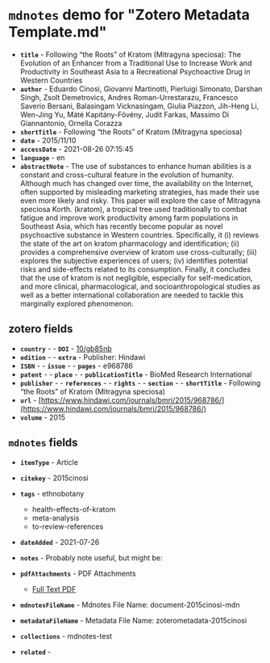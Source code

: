 # `mdnotes` demo for "Zotero Metadata Template.md"

- **`title`** - Following “the Roots” of Kratom (Mitragyna speciosa): The Evolution of an Enhancer from a Traditional Use to Increase Work and Productivity in Southeast Asia to a Recreational Psychoactive Drug in Western Countries
- **`author`** - Eduardo Cinosi, Giovanni Martinotti, Pierluigi Simonato, Darshan Singh, Zsolt Demetrovics, Andres Roman-Urrestarazu, Francesco Saverio Bersani, Balasingam Vicknasingam, Giulia Piazzon, Jih-Heng Li, Wen-Jing Yu, Máté Kapitány-Fövény, Judit Farkas, Massimo Di Giannantonio, Ornella Corazza
- **`shortTitle`** - Following “the Roots” of Kratom (Mitragyna speciosa)
- **`date`** - 2015/11/10
- **`accessDate`** - 2021-08-26 07:15:45
- **`language`** - en
- **`abstractNote`** - The use of substances to enhance human abilities is a constant and cross-cultural feature in the evolution of humanity. Although much has changed over time, the availability on the Internet, often supported by misleading marketing strategies, has made their use even more likely and risky. This paper will explore the case of Mitragyna speciosa Korth. (kratom), a tropical tree used traditionally to combat fatigue and improve work productivity among farm populations in Southeast Asia, which has recently become popular as novel psychoactive substance in Western countries. Specifically, it (i) reviews the state of the art on kratom pharmacology and identification; (ii) provides a comprehensive overview of kratom use cross-culturally; (iii) explores the subjective experiences of users; (iv) identifies potential risks and side-effects related to its consumption. Finally, it concludes that the use of kratom is not negligible, especially for self-medication, and more clinical, pharmacological, and socioanthropological studies as well as a better international collaboration are needed to tackle this marginally explored phenomenon.

## zotero fields

- **`country`** - - **`DOI`** - [10/gb85nb](https://doi.org/10/gb85nb)
- **`edition`** - - **`extra`** - Publisher: Hindawi
- **`ISBN`** - - **`issue`** - - **`pages`** - e968786
- **`patent`** - - **`place`** - - **`publicationTitle`** - BioMed Research International
- **`publisher`** - - **`references`** - - **`rights`** - - **`section`** - - **`shortTitle`** - Following “the Roots” of Kratom (Mitragyna speciosa)
- **`url`** - [https://www.hindawi.com/journals/bmri/2015/968786/](https://www.hindawi.com/journals/bmri/2015/968786/)
- **`volume`** - 2015


## `mdnotes`  fields

- **`itemType`** - Article
- **`citekey`** - 2015cinosi
- **`tags`** - ethnobotany
	- health-effects-of-kratom
	- meta-analysis
	- to-review-references
- **`dateAdded`** - 2021-07-26
- **`notes`** - 
Probably note useful, but might be:

- **`pdfAttachments`** -  PDF Attachments
	- [Full Text PDF](zotero://open-pdf/library/items/9QTEPA8M)

- **`mdnotesFileName`** -  Mdnotes File Name: document-2015cinosi-mdn

- **`metadataFileName`** -  Metadata File Name: zoterometadata-2015cinosi

- **`collections`** - mdnotes-test

- **`related`** - 
  